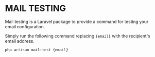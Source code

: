 # MAIL TESTING
Mail testing is a Laravel package to provide a command for testing your email configuration.

Simply run the following command replacing ```{email}``` with the recipient's email address.

```
php artisan mail:test {email}
```
